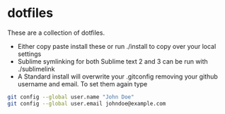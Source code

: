 dotfiles
========

These are a collection of dotfiles.

+ Either copy paste install these or run ./install to copy over your local settings
+ Sublime symlinking for both Sublime text 2 and 3 can be run with ./sublimelink
+ A Standard install will overwrite your .gitconfig removing your github username and email. To set them again type
``` bash
git config --global user.name "John Doe"
git config --global user.email johndoe@example.com
```
